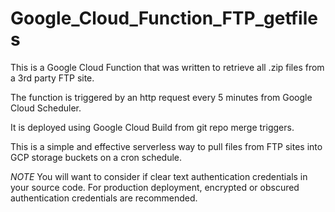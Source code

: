 # Google_Cloud_Function_FTP_getfiles

This is a Google Cloud Function that was written to retrieve all .zip files from a 3rd party FTP site. 

The function is triggered by an http request every 5 minutes from Google Cloud Scheduler.

It is deployed using Google Cloud Build from git repo merge triggers.

This is a simple and effective serverless way to pull files from FTP sites into GCP storage buckets on a cron schedule.

*NOTE* You will want to consider if clear text authentication credentials in your source code.  For production deployment, encrypted or obscured authentication credentials are recommended. 
